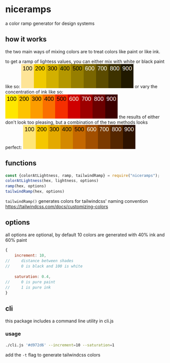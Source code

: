 # niceramps
a color ramp generator for design systems

## how it works

the two main ways of mixing colors are to treat colors like paint or like ink.

to get a ramp of lightess values, you can either mix with white or black paint like so:
![paint](https://raw.githubusercontent.com/MathGeniusJodie/niceramps/main/paint.png)
or vary the concentration of ink like so:
![ink](https://raw.githubusercontent.com/MathGeniusJodie/niceramps/main/ink.png)
the results of either don't look too pleasing, but a combination of the two methods looks perfect:
![mix](https://raw.githubusercontent.com/MathGeniusJodie/niceramps/main/mix.png)
## functions
```js
const {colorAtLightness, ramp, tailwindRamp} = require("niceramps");
colorAtLightness(hex, lightness, options)
ramp(hex, options)
tailwindRamp(hex, options)
```

`tailwindRamp()` generates colors for tailwindcss' naming convention
<https://tailwindcss.com/docs/customizing-colors>


## options

all options are optional, by default 10 colors are generated with 40% ink and 60% paint

```js
{
	increment: 10,
//     distance between shades
//     0 is black and 100 is white

	saturation: 0.4,
//     0 is pure paint
//     1 is pure ink
}
```

## cli

this package includes a command line utility in cli.js
### usage

```sh
./cli.js '#d972d6' --increment=10 --saturation=1
```

add the `-t` flag to generate tailwindcss colors
